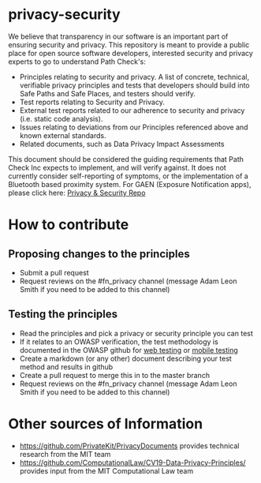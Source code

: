 # privacy-security

We believe that transparency in our software is an important part of ensuring security and privacy. This repository is meant to provide a public place for open source software developers, interested security and privacy experts to go to understand Path Check's:

* Principles relating to security and privacy.  A list of concrete, technical, verifiable privacy principles and tests that developers should build into Safe Paths and Safe Places, and testers should verify.
* Test reports relating to Security and Privacy.
* External test reports related to our adherence to security and privacy (i.e. static code analysis).
* Issues relating to deviations from our Principles referenced above and known external standards.
* Related documents, such as Data Privacy Impact Assessments

This document should be considered the guiding requirements that Path Check Inc expects to implement, and will verify against.  It does not currently consider self-reporting of symptoms, or the implementation of a Bluetooth based proximity system. For GAEN (Exposure Notification apps), please click here: [Privacy & Security Repo](https://github.com/Path-Check/privacy-security-GAEN/)

# How to contribute

## Proposing changes to the principles

* Submit a pull request
* Request reviews on the #fn_privacy channel (message Adam Leon Smith if you need to be added to this channel)

## Testing the principles

* Read the principles and pick a privacy or security principle you can test
* If it relates to an OWASP verification, the test methodology is documented in the OWASP github for [web testing](https://github.com/OWASP/wstg) or [mobile testing](https://github.com/OWASP/owasp-mstg)
* Create a markdown (or any other) document describing your test method and results in github
* Create a pull request to merge this in to the master branch
* Request reviews on the #fn_privacy channel (message Adam Leon Smith if you need to be added to this channel)

# Other sources of Information

* https://github.com/PrivateKit/PrivacyDocuments provides technical research from the MIT team
* https://github.com/ComputationalLaw/CV19-Data-Privacy-Principles/ provides input from the MIT Computational Law team
